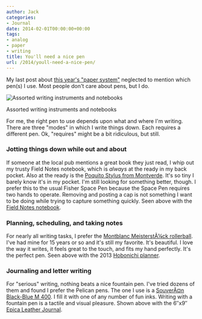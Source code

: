 ```yaml
---
author: Jack
categories:
- Journal
date: 2014-02-01T00:00:00+00:00
tags:
- analog
- paper
- writing
title: You'll need a nice pen
url: /2014/youll-need-a-nice-pen/
---
```


My last post about <a
href="https://baty.net/2014/paper-system-for-2014">this year's "paper system"</a> neglected to mention which pen(s)
I use. Most people don't care about pens, but I do.

<img alt="Assorted writing instruments and notebooks" src="/img/imported/20140201_DSCF1915.jpg" />

Assorted writing instruments and notebooks

For me, the right pen to use depends upon what and where I'm writing. There are three "modes" in which I write things down. Each requires a different pen. Ok, "requires" might be a bit ridiculous, but still.

### Jotting things down while out and about
          
If someone at the local pub mentions a great book they just read, I whip out my
trusty Field Notes notebook, which is <em>always</em> at the ready in my back
pocket. Also at the ready is the <a target="_blank"
href="http://www.monteverdepens.com/poquitostylus.html">Poquito Stylus from
Montverde</a>. It's so tiny I barely know it's in my pocket. I'm still looking
for something better, though. I prefer this to the usual Fisher Space Pen
because the Space Pen requires two hands to operate. Removing and posting a cap
is not something I want to be doing while trying to capture something quickly.
Seen above with the <a target="_blank" href="http://fieldnotesbrand.com">Field
Notes notebook</a>.
          
### Planning, scheduling, and taking notes
          
For nearly all writing tasks, I prefer the <a target="_blank"
href="http://www.montblanc.com/en-us/shop/writing-instruments/meisterstck/black-resin-gold/classique-rollerball-12890.aspx">Montblanc MeisterstÃ¼ck
rollerball</a>. I've had mine for 15 years or so and it's still my favorite.
It's beautiful. I love the way it writes, it feels great to the touch, and fits
my hand perfectly. It's the perfect pen. Seen above with the 2013 <a
target="_blank" href="http://www.1101.com/store/techo/2014/planner/">Hobonichi
planner</a>.
          
### Journaling and letter writing
          
For "serious" writing, nothing beats a nice fountain pen. I've tried dozens of
them and found I prefer the Pelican pens. The one I use is a <a target="_blank"
href="http://www.pelikan.com/pulse/Pulsar/en_US.FWI.displayShop.93681./souveraen-black-blue">SouverÃ¤n
Black-Blue M 400</a>. I fill it with one of any number of fun inks. Writing with
a fountain pen is a tactile and visual pleasure. Shown above with the
6&#8243;x9&#8243; <a target="_blank"
href="https://www.epica.com/Italian-Leather-Journals-and-Diaries-with-Lined-Pages.html">Epica
Leather Journal</a>.
